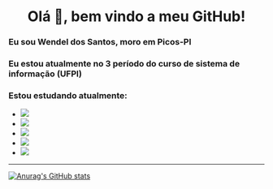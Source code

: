 <h1 align="center"> Olá 👋, bem vindo a meu GitHub! </h1>

<h3>Eu sou Wendel dos Santos, moro em Picos-PI</h3>
<h3>Eu estou atualmente no 3 período do curso de sistema de informação (UFPI)</h3>
<h3>Estou estudando atualmente:</h3> 
<ul>
  <li><img src="https://img.shields.io/badge/HTML-239120?style=for-the-badge&logo=html5&logoColor=white" /></li>
  <li><img src="https://img.shields.io/badge/CSS3-1572B6?style=for-the-badge&logo=css3&logoColor=white" /></li>
  <li><img src="https://img.shields.io/badge/JavaScript-F7DF1E?style=for-the-badge&logo=javascript&logoColor=black" /></li> 
  <li><img src="https://img.shields.io/badge/PHP-777BB4?style=for-the-badge&logo=php&logoColor=white" /></li> 
  <li><img src="https://img.shields.io/badge/MySQL-00000F?style=for-the-badge&logo=mysql&logoColor=white" /></li>
</ul>
      
---
[![Anurag's GitHub stats](https://github-readme-stats.vercel.app/api?username=WendelSantosNunes)](https://github.com/anuraghazra/github-readme-stats)

